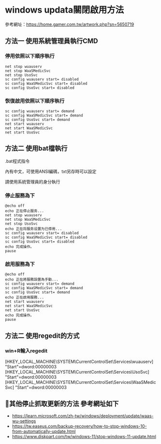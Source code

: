 # windows updata關閉啟用方法

參考網址：https://home.gamer.com.tw/artwork.php?sn=5650719

## 方法一 使用系統管理員執行CMD

### 停用依照以下順序執行
    net stop wuauserv
    net stop WaaSMedicSvc
    net stop UsoSvc
    sc config wuauserv start= disabled
    sc config WaaSMedicSvc start= disabled
    sc config UsoSvc start= disabled

### 恢復啟用依照以下順序執行
    sc config wuauserv start= demand
    sc config WaaSMedicSvc start= demand
    sc config UsoSvc start= demand
    net start wuauserv
    net start WaaSMedicSvc
    net start UsoSvc

## 方法二 使用bat檔執行

.bat程式指令

內有中文，可使用ANSI編碼，txt另存時可以設定

請使用系統管理員的身分執行

### 停止服務為下
    @echo off
    echo 正在停止服务...
    net stop wuauserv
    net stop WaaSMedicSvc
    net stop UsoSvc
    echo 正在将服务设置为已停用...
    sc config wuauserv start= disabled
    sc config WaaSMedicSvc start= disabled
    sc config UsoSvc start= disabled
    echo 完成操作。
    pause

### 啟用服務為下
    @echo off
    echo 正在將服務設置為手動...
    sc config wuauserv start= demand
    sc config WaaSMedicSvc start= demand
    sc config UsoSvc start= demand
    echo 正在啟用服務...
    net start wuauserv
    net start WaaSMedicSvc
    net start UsoSvc
    echo 完成操作。
    pause

## 方法二 使用regedit的方式
### win+R輸入regedit
 [HKEY_LOCAL_MACHINE\SYSTEM\CurrentControlSet\Services\wuauserv]
"Start"=dword:00000003
[HKEY_LOCAL_MACHINE\SYSTEM\CurrentControlSet\Services\UsoSvc]
"Start"=dword:00000003
[HKEY_LOCAL_MACHINE\SYSTEM\CurrentControlSet\Services\WaaSMedicSvc]
"Start"=dword:00000003

## 🔗其他停止抓取更新的方法 參考網址如下

- https://learn.microsoft.com/zh-tw/windows/deployment/update/waas-wu-settings
- https://tw.easeus.com/backup-recovery/how-to-stop-windows-10-from-automatically-update.html
- https://www.diskpart.com/tw/windows-11/stop-windows-11-update.html
